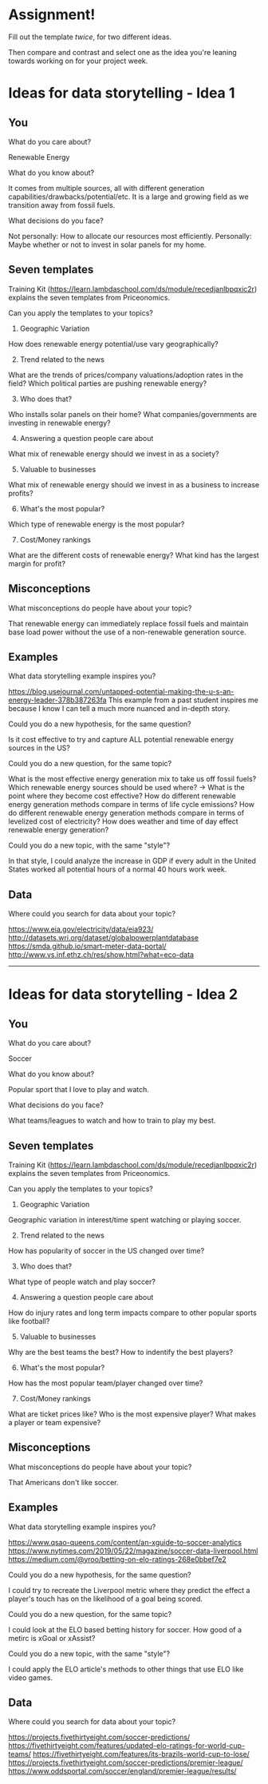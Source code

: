 # Assignment!

Fill out the template *twice*, for two different ideas.

Then compare and contrast and select one as the idea you're leaning towards
working on for your project week.


# Ideas for data storytelling - Idea 1

## You

What do you care about?

Renewable Energy

What do you know about?

It comes from multiple sources, all with different generation capabilities/drawbacks/potential/etc. 
It is a large and growing field as we transition away from fossil fuels.

What decisions do you face?

Not personally: How to allocate our resources most efficiently.
Personally: Maybe whether or not to invest in solar panels for my home.

## Seven templates

Training Kit (https://learn.lambdaschool.com/ds/module/recedjanlbpqxic2r) explains the seven templates from Priceonomics.

Can you apply the templates to your topics? 

1. Geographic Variation

How does renewable energy potential/use vary geographically?

2. Trend related to the news

What are the trends of prices/company valuations/adoption rates in the field?
Which political parties are pushing renewable energy?

3. Who does that?

Who installs solar panels on their home? What companies/governments are investing in renewable energy?


4. Answering a question people care about

What mix of renewable energy should we invest in as a society?

5. Valuable to businesses

What mix of renewable energy should we invest in as a business to increase profits?

6. What's the most popular?

Which type of renewable energy is the most popular?

7. Cost/Money rankings

What are the different costs of renewable energy? What kind has the largest margin for profit?

## Misconceptions

What misconceptions do people have about your topic?

That renewable energy can immediately replace fossil fuels and maintain base load power without the use of a non-renewable generation source.

## Examples

What data storytelling example inspires you?

https://blog.usejournal.com/untapped-potential-making-the-u-s-an-energy-leader-378b387263fa
This example from a past student inspires me because I know I can tell a much more nuanced and in-depth story.

Could you do a new hypothesis, for the same question?

Is it cost effective to try and capture ALL potential renewable energy sources in the US?

Could you do a new question, for the same topic?

What is the most effective energy generation mix to take us off fossil fuels?
Which renewable energy sources should be used where? -> What is the point where they become cost effective?
How do different renewable energy generation methods compare in terms of life cycle emissions?
How do different renewable energy generation methods compare in terms of levelized cost of electricity?
How does weather and time of day effect renewable energy generation?

Could you do a new topic, with the same "style"?

In that style, I could analyze the increase in GDP if every adult in the United States worked all potential hours of a normal 40 hours work week.

## Data

Where could you search for data about your topic?

https://www.eia.gov/electricity/data/eia923/
http://datasets.wri.org/dataset/globalpowerplantdatabase
https://smda.github.io/smart-meter-data-portal/
http://www.vs.inf.ethz.ch/res/show.html?what=eco-data

---

# Ideas for data storytelling - Idea 2

## You

What do you care about?

Soccer

What do you know about?

Popular sport that I love to play and watch.

What decisions do you face?

What teams/leagues to watch and how to train to play my best.

## Seven templates

Training Kit (https://learn.lambdaschool.com/ds/module/recedjanlbpqxic2r) explains the seven templates from Priceonomics.

Can you apply the templates to your topics? 

1. Geographic Variation

Geographic variation in interest/time spent watching or playing soccer.

2. Trend related to the news

How has popularity of soccer in the US changed over time?

3. Who does that?

What type of people watch and play soccer?

4. Answering a question people care about

How do injury rates and long term impacts compare to other popular sports like football?

5. Valuable to businesses

Why are the best teams the best? How to indentify the best players?

6. What's the most popular?

How has the most popular team/player changed over time?

7. Cost/Money rankings

What are ticket prices like? Who is the most expensive player? What makes a player or team expensive?

## Misconceptions

What misconceptions do people have about your topic?

That Americans don't like soccer.

## Examples

What data storytelling example inspires you?

https://www.qsao-queens.com/content/an-xguide-to-soccer-analytics
https://www.nytimes.com/2019/05/22/magazine/soccer-data-liverpool.html
https://medium.com/@yroo/betting-on-elo-ratings-268e0bbef7e2

Could you do a new hypothesis, for the same question?

I could try to recreate the Liverpool metric where they predict the effect a player's touch has on the likelihood of a goal being scored.

Could you do a new question, for the same topic?

I could look at the ELO based betting history for soccer.
How good of a metirc is xGoal or xAssist? 

Could you do a new topic, with the same "style"?

I could apply the ELO article's methods to other things that use ELO like video games.

## Data

Where could you search for data about your topic?

https://projects.fivethirtyeight.com/soccer-predictions/
https://fivethirtyeight.com/features/updated-elo-ratings-for-world-cup-teams/
https://fivethirtyeight.com/features/its-brazils-world-cup-to-lose/
https://projects.fivethirtyeight.com/soccer-predictions/premier-league/
https://www.oddsportal.com/soccer/england/premier-league/results/
